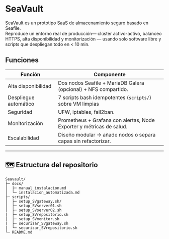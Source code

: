 # SeaVault

SeaVault es un prototipo SaaS de almacenamiento seguro basado en Seafile.  
Reproduce un entorno real de producción— clúster activo-activo, balanceo HTTPS, alta disponibilidad y monitorización — usando solo software libre y scripts que despliegan todo en < 10 min.
## Funciones

| Función | Componente |
|------|------------|
| Alta disponibilidad| Dos nodos Seafile + MariaDB Galera (opcional) + NFS compartido. |
| Despliegue automático | 7 scripts bash idempotentes (`scripts/`) sobre VM limpias |
| Seguridad | UFW, iptables, fail2ban. |
| Monitorización | Prometheus + Grafana con alertas, Node Exporter y métricas de salud. |
| Escalabilidad | Diseño modular → añade nodos o separa capas sin refactorizar. |

---

## 🗺️ Estructura del repositorio
```text
Seavault/
├─ docs/                 
│  ├─ manual_instalacion.md
│  └─ instalacion_automatizada.md
├─ scripts/              
│  ├─ setup_SVgateway.sh/          
│  ├─ setup_SVserver01.sh       
│  ├─ setup_SVserver02.sh
|  ├─ setup_SVrepositorio.sh
│  ├─ setup_SVmonitor.sh
|  ├─ securizar_SVgateway.sh
|  └─ securizar_SVrepositorio.sh 
└─ README.md

